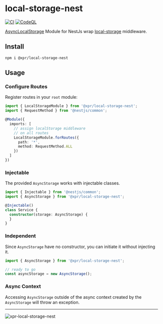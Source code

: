 # local-storage-nest

[![CI](https://github.com/ziv/local-storage-nest/actions/workflows/main.yml/badge.svg)](https://github.com/ziv/local-storage-nest/actions/workflows/main.yml)
[![CodeQL](https://github.com/ziv/local-storage-nest/actions/workflows/codeql-analysis.yml/badge.svg)](https://github.com/ziv/local-storage-nest/actions/workflows/codeql-analysis.yml)

[AsyncLocalStorage](https://nodejs.org/api/async_context.html#async_context_class_asynclocalstorage) Module for NestJs wrap [local-storage](https://github.com/ziv/local-storage) middleware.


## Install
```shell
npm i @xpr/local-storage-nest
```

## Usage

### Configure Routes

Register routes in your `root` module:

```typescript
import { LocalStorageModule } from '@xpr/local-storage-nest';
import { RequestMethod } from '@nestjs/common';

@Module({
  imports: [
    // assign localStorage middleware
    // on all routes
    LocalStorageModule.forRoutes({
      path: '*',
      method: RequestMethod.ALL
    })
  ]
})
```

### Injectable

The provided `AsyncStorage` works with injectable classes.

```typescript
import { Injectable } from '@nestjs/common';
import { AsyncStorage } from '@xpr/local-storage-nest';

@Injectable()
class Service {
  constructor(storage: AsyncStorage) {
  }
}
```

### Independent

Since `AsyncStorage` have no constructor, you can initiate it without injecting it.

```typescript
import { AsyncStorage } from '@xpr/local-storage-nest';

// ready to go
const asyncStorage = new AsyncStorage();
```

### Async Context

Accessing `AsyncStorage` outside of the async context created by the `AsyncStorage` will throw an exception.

---

![xpr-local-storage-nest](https://badgen.net/github/license/ziv/local-storage-nest)



